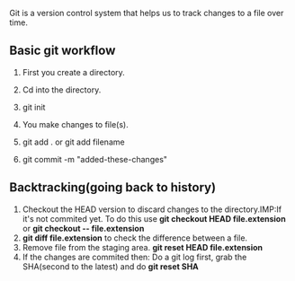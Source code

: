 Git is a version control system that helps us to track changes to a file over time.
## Basic git workflow
  1. First you create a directory.
  
  2. Cd into the directory.
  
  3. git init
  
  4. You make changes to file(s).
  
  5. git add . or git add filename
  
  6. git commit -m "added-these-changes"
  
## Backtracking(going back to history)

  1. Checkout the HEAD version to discard changes to the directory.IMP:If it's not commited yet. To do this use **git checkout HEAD file.extension** or **git checkout -- file.extension**
  2. **git diff file.extension** to check the difference between a file.
  3. Remove file from the staging area. **git reset HEAD file.extension**
  4. If the changes are commited then: Do a git log first, grab the SHA(second to the latest) and do **git reset SHA**
